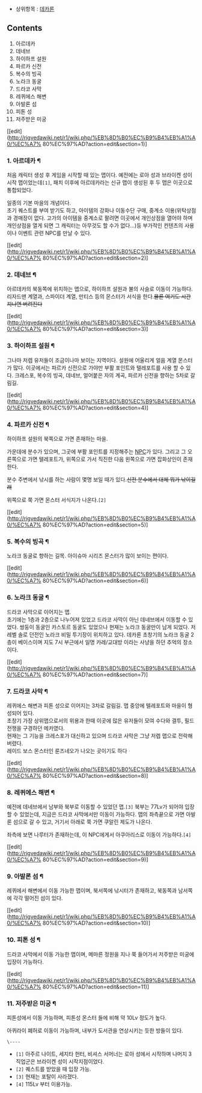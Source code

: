   * 상위항목 : [데카론](%EB%8D%B0%EC%B9%B4%EB%A1%A0.md)  

## Contents

    

1. 아르데카 
2. 데네브 
3. 하이하프 설원 
4. 파르카 신전 
5. 복수의 빙곡 
6. 노라크 동굴 
7. 드라코 사막 
8. 레퀴에스 해변 
9. 아발론 섬 
10. 피톤 성 
11. 저주받은 미궁 

[[edit](http://rigvedawiki.net/r1/wiki.php/%EB%8D%B0%EC%B9%B4%EB%A1%A0/%EC%A7%
80%EC%97%AD?action=edit&section=1)]

### 1. 아르데카 ¶

처음 캐릭터 생성 후 게임을 시작할 때 있는 맵이다. 예전에는 로아 성과 브라이켄 성이 시작 맵이었는데`[1]`, 패치 이후에 아르데카라는
신규 맵이 생성된 후 두 맵은 이곳으로 통합되었다.

  

일종의 기본 마을의 개념이다.  
초기 퀘스트를 부여 받기도 하고, 아이템의 강화나 이동수단 구매, 중계소 이용(위탁상점과 경매장이 없다. 고가의 아이템을 중계소로 팔려면
이곳에서 개인상점을 열어야 하며 개인상점을 열게 되면 그 캐릭터는 아무것도 할 수가 없다...)등 부가적인 컨텐츠의 사용이나 이벤트 관련
NPC를 만날 수 있다.

  

[[edit](http://rigvedawiki.net/r1/wiki.php/%EB%8D%B0%EC%B9%B4%EB%A1%A0/%EC%A7%
80%EC%97%AD?action=edit&section=2)]

### 2. 데네브 ¶

아르데카의 북동쪽에 위치하는 맵으로, 하이하프 설원과 불의 사슬로 이동이 가능하다. 리자드맨 계열과, 스파이더 계열, 만티스 등의 몬스터가
서식을 한다.<del>물론 여기도 시간 지나면 버려진다</del>

  

[[edit](http://rigvedawiki.net/r1/wiki.php/%EB%8D%B0%EC%B9%B4%EB%A1%A0/%EC%A7%
80%EC%97%AD?action=edit&section=3)]

### 3. 하이하프 설원 ¶

그나마 저렙 유저들이 조금이나마 보이는 지역이다. 설원에 어울리게 얼음 계열 몬스터가 많다. 이곳에서는 파르카 신전으로 가야만 부활 포인트와
텔레포트를 사용 할 수 있다. 크레스포, 복수의 빙곡, 데네브, 얼어붙은 자의 계곡, 파르카 신전을 향하는 5차로 갈림길.

  

[[edit](http://rigvedawiki.net/r1/wiki.php/%EB%8D%B0%EC%B9%B4%EB%A1%A0/%EC%A7%
80%EC%97%AD?action=edit&section=4)]

### 4. 파르카 신전 ¶

하이하프 설원의 북쪽으로 가면 존재하는 마을.

  

가운데에 분수가 있으며, 그곳에 부활 포인트를 지정해주는 [NPC](NPC.md)가 있다. 그리고 그 오른쪽으로 가면 텔레포트가,
위쪽으로 가서 직진한 다음 왼쪽으로 가면 잡화상인이 존재한다.

  

분수 주변에서 낚시를 하는 사람이 몇명 보일 때가 있다.<del>신전 분수에서 대체 뭐가 낚이길래</del>

  

위쪽으로 쭉 가면 몬스터 서식지가 나온다.`[2]`

  

[[edit](http://rigvedawiki.net/r1/wiki.php/%EB%8D%B0%EC%B9%B4%EB%A1%A0/%EC%A7%
80%EC%97%AD?action=edit&section=5)]

### 5. 복수의 빙곡 ¶

노라크 동굴로 향하는 길목. 아이슈마 시리즈 몬스터가 많이 보이는 편이다.

  

[[edit](http://rigvedawiki.net/r1/wiki.php/%EB%8D%B0%EC%B9%B4%EB%A1%A0/%EC%A7%
80%EC%97%AD?action=edit&section=6)]

### 6. 노라크 동굴 ¶

드라코 사막으로 이어지는 맵.  
초기에는 1층과 2층으로 나누어져 있었고 드라코 사막이 아닌 데네브에서 이동할 수 있었다. 쌍둥이 동굴인 카스토르 동굴도 있었으나 현재는
노라크 동굴만이 남게 되었다. 저레벨 솔로 던전인 노라크 비밀 투기장이 위치하고 있다. 데카론 초창기의 노라크 동굴 2층이 베이스이며 지도
7시 부근에서 일명 카레/교대방 이라는 사냥을 하던 추억의 장소이다.

  

[[edit](http://rigvedawiki.net/r1/wiki.php/%EB%8D%B0%EC%B9%B4%EB%A1%A0/%EC%A7%
80%EC%97%AD?action=edit&section=7)]

### 7. 드라코 사막 ¶

레퀴에스 해변과 피톤 성으로 이어지는 3차로 갈림길. 맵 중앙에 텔레포트와 마을이 형성되어 있다.  
초창기 가장 상위맵으로서의 위용과 한때 이곳에 많은 유저들이 모여 수다와 결투, 필드 전쟁을 구경하던 메카였다.  
현재는 그 기능을 크레스포가 대신하고 있으며 드라코 사막은 그냥 저렙 맵으로 전락해버렸다.  
레이드 보스 몬스터인 룬즈네오가 나오는 곳이기도 하다ᆞ

  
  

[[edit](http://rigvedawiki.net/r1/wiki.php/%EB%8D%B0%EC%B9%B4%EB%A1%A0/%EC%A7%
80%EC%97%AD?action=edit&section=8)]

### 8. 레퀴에스 해변 ¶

예전에 데네브에서 남부와 북부로 이동할 수 있었던 맵.`[3]` 북부는 77Lv가 되어야 입장 할 수 있었는데, 지금은 드라코 사막에서만
이동이 가능하다. 맵의 좌측끝으로 가면 아발론 섬으로 갈 수 있고, 거기서 아래로 쭉 가면 쿠알린 제도가 나온다.

  

좌측에 보면 나루터가 존재하는데, 이 NPC에게서 아쿠아리스로 이동이 가능하다.`[4]`

  

[[edit](http://rigvedawiki.net/r1/wiki.php/%EB%8D%B0%EC%B9%B4%EB%A1%A0/%EC%A7%
80%EC%97%AD?action=edit&section=9)]

### 9. 아발론 섬 ¶

레퀴에서 해변에서 이동 가능한 맵이며, 북서쪽에 낚시터가 존재하고, 북동쪽과 남서쪽에 각각 떨어진 섬이 있다.

  

[[edit](http://rigvedawiki.net/r1/wiki.php/%EB%8D%B0%EC%B9%B4%EB%A1%A0/%EC%A7%
80%EC%97%AD?action=edit&section=10)]

### 10. 피톤 성 ¶

드라코 사막에서 이동 가능한 맵이며, 메마른 정원을 지나 쭉 들어가서 저주받은 미궁에 입장이 가능하다.

  

[[edit](http://rigvedawiki.net/r1/wiki.php/%EB%8D%B0%EC%B9%B4%EB%A1%A0/%EC%A7%
80%EC%97%AD?action=edit&section=11)]

### 11. 저주받은 미궁 ¶

피톤성에서 이동 가능하며, 피톤성 몬스터 들에 비해 약 10Lv 정도가 높다.

  

아퀴라이 폐허로 이동이 가능하며, 내부가 도서관을 연상시키는 듯한 방들이 있다.

`\----`

  * `[1]` 아주르 나이트, 세지타 헌터, 비셔스 서머너는 로아 성에서 시작하며 나머지 3직업군은 브라이켄 성이 시작지점이었다.
  * `[2]` 퀘스트를 받았을 때 입장 가능.
  * `[3]` 현재는 포탈이 사라졌다.
  * `[4]` 115Lv 부터 이용가능.

